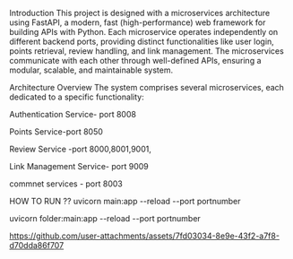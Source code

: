 


Introduction
This project is designed with a microservices architecture using FastAPI, a modern, fast (high-performance) web framework for building APIs with Python. Each microservice operates independently on different backend ports, providing distinct functionalities like user login, points retrieval, review handling, and link management. The microservices communicate with each other through well-defined APIs, ensuring a modular, scalable, and maintainable system.

Architecture Overview
The system comprises several microservices, each dedicated to a specific functionality:

Authentication Service- port 8008


Points Service-port 8050


Review Service -port 8000,8001,9001,


Link Management Service- port 9009


commnet services -  port 8003

HOW TO RUN ??
uvicorn main:app --reload --port portnumber


uvicorn folder:main:app --reload   --port portnumber 

https://github.com/user-attachments/assets/7fd03034-8e9e-43f2-a7f8-d70dda86f707
